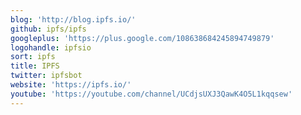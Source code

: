 ```yaml
---
blog: 'http://blog.ipfs.io/'
github: ipfs/ipfs
googleplus: 'https://plus.google.com/108638684245894749879'
logohandle: ipfsio
sort: ipfs
title: IPFS
twitter: ipfsbot
website: 'https://ipfs.io/'
youtube: 'https://youtube.com/channel/UCdjsUXJ3QawK4O5L1kqqsew'
---
```

